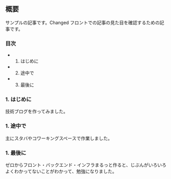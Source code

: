 ## 概要

サンプルの記事です。Changed
フロントでの記事の見た目を確認するための記事です。

### 目次

- 1. はじめに
- 2. 途中で
- 3. 最後に

### 1. はじめに

技術ブログを作ってみました。

### 1. 途中で

主にスタバやコワーキングスペースで作業しました。

### 1. 最後に

ゼロからフロント・バックエンド・インフラまるっと作ると、じぶんがいろいろよくわかってないことがわかって、勉強になりました。
